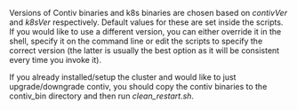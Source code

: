 Versions of Contiv binaries and k8s binaries are chosen based on *contivVer* and *k8sVer* respectively. Default values for these are set inside the scripts. If you would like to use a different version, you can either override it in the shell, specify it on the command line or edit the scripts to specify the correct version (the latter is usually the best option as it will be consistent every time you invoke it).

If you already installed/setup the cluster and would like to just upgrade/downgrade contiv, you should copy the contiv binaries to the contiv_bin directory and then run *clean_restart.sh*.
